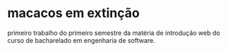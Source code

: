 # macacos em extinção
primeiro trabalho do primeiro semestre da matéria de introdução web do curso de bacharelado em engenharia de software.
